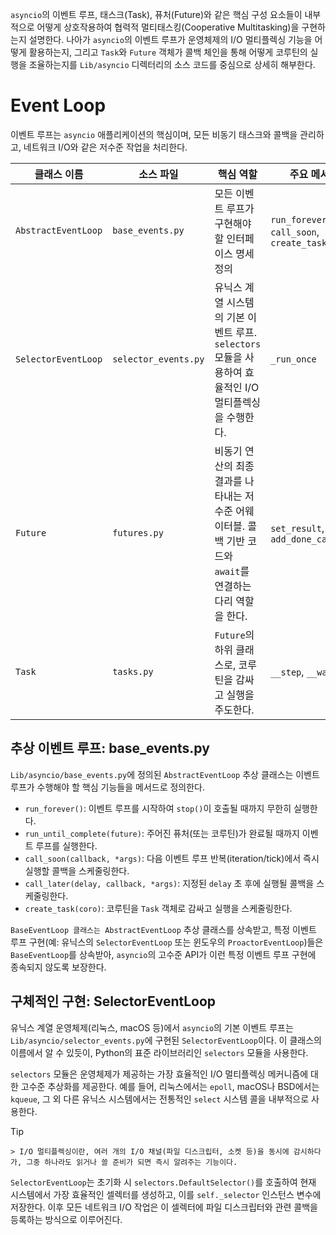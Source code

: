`asyncio`의 이벤트 루프, 태스크(Task), 퓨처(Future)와 같은 핵심 구성 요소들이 내부적으로 어떻게 상호작용하여 협력적 멀티태스킹(Cooperative Multitasking)을 구현하는지 설명한다.
나아가 `asyncio`의 이벤트 루프가 운영체제의 I/O 멀티플렉싱 기능을 어떻게 활용하는지, 그리고 `Task`와 `Future` 객체가 콜백 체인을 통해 어떻게 코루틴의 실행을 조율하는지를 `Lib/asyncio` 디렉터리의 소스 코드를 중심으로 상세히 해부한다.
# Event Loop
이벤트 루프는 `asyncio` 애플리케이션의 핵심이며, 모든 비동기 태스크와 콜백을 관리하고, 네트워크 I/O와 같은 저수준 작업을 처리한다.

| 클래스 이름              | 소스 파일                | 핵심 역할                                                             | 주요 메서드                                    |
| ------------------- | -------------------- | ----------------------------------------------------------------- | ----------------------------------------- |
| `AbstractEventLoop` | `base_events.py`     | 모든 이벤트 루프가 구현해야 할 인터페이스 명세 정의                                     | `run_forever`, `call_soon`, `create_task` |
| `SelectorEventLoop` | `selector_events.py` | 유닉스 계열 시스템의 기본 이벤트 루프. `selectors` 모듈을 사용하여 효율적인 I/O 멀티플렉싱을 수행한다. | `_run_once`                               |
| `Future`            | `futures.py`         | 비동기 연산의 최종 결과를 나타내는 저수준 어웨이터블. 콜백 기반 코드와 `await`를 연결하는 다리 역할을 한다. | `set_result`, `add_done_callback`         |
| `Task`              | `tasks.py`           | `Future`의 하위 클래스로, 코루틴을 감싸고 실행을 주도한다.                             | `__step`, `__wakeup`                      |
## 추상 이벤트 루프: base_events.py
`Lib/asyncio/base_events.py`에 정의된 `AbstractEventLoop` 추상 클래스는 이벤트 루프가 수행해야 할 핵심 기능들을 메서드로 정의한다.
- `run_forever()`: 이벤트 루프를 시작하여 `stop()`이 호출될 때까지 무한히 실행한다.
- `run_until_complete(future)`: 주어진 퓨처(또는 코루틴)가 완료될 때까지 이벤트 루프를 실행한다.
- `call_soon(callback, *args)`: 다음 이벤트 루프 반복(iteration/tick)에서 즉시 실행할 콜백을 스케줄링한다.  
- `call_later(delay, callback, *args)`: 지정된 `delay` 초 후에 실행될 콜백을 스케줄링한다.  
- `create_task(coro)`: 코루틴을 `Task` 객체로 감싸고 실행을 스케줄링한다.

`BaseEventLoop 클래스는 AbstractEventLoop` 추상 클래스를 상속받고, 특정 이벤트 루프 구현(예: 유닉스의 `SelectorEventLoop` 또는 윈도우의 `ProactorEventLoop`)들은 `BaseEventLoop`를 상속받아, `asyncio`의 고수준 API가 이런 특정 이벤트 루프 구현에 종속되지 않도록 보장한다.
## 구체적인 구현: SelectorEventLoop
유닉스 계열 운영체제(리눅스, macOS 등)에서 `asyncio`의 기본 이벤트 루프는 `Lib/asyncio/selector_events.py`에 구현된 `SelectorEventLoop`이다. 이 클래스의 이름에서 알 수 있듯이, Python의 표준 라이브러리인 `selectors` 모듈을 사용한다.

`selectors` 모듈은 운영체제가 제공하는 가장 효율적인 I/O 멀티플렉싱 메커니즘에 대한 고수준 추상화를 제공한다. 예를 들어, 리눅스에서는 `epoll`, macOS나 BSD에서는 `kqueue`, 그 외 다른 유닉스 시스템에서는 전통적인 `select` 시스템 콜을 내부적으로 사용한다.

> [!tip]
    > I/O 멀티플렉싱이란, 여러 개의 I/O 채널(파일 디스크립터, 소켓 등)을 동시에 감시하다가, 그중 하나라도 읽거나 쓸 준비가 되면 즉시 알려주는 기능이다.

`SelectorEventLoop`는 초기화 시 `selectors.DefaultSelector()`를 호출하여 현재 시스템에서 가장 효율적인 셀렉터를 생성하고, 이를 `self._selector` 인스턴스 변수에 저장한다. 이후 모든 네트워크 I/O 작업은 이 셀렉터에 파일 디스크립터와 관련 콜백을 등록하는 방식으로 이루어진다.